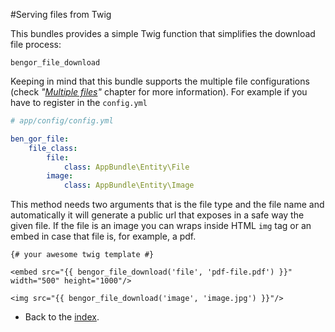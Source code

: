 #Serving files from Twig

This bundles provides a simple Twig function that simplifies the download file process:

`bengor_file_download`

Keeping in mind that this bundle supports the multiple file configurations
(check *"[Multiple files](usage_multiple_files.md)"* chapter for more information).
For example if you have to register in the `config.yml`
```yml
# app/config/config.yml

ben_gor_file:
    file_class:
        file:
            class: AppBundle\Entity\File
        image:
            class: AppBundle\Entity\Image
```

This method needs two arguments that is the file type and the file name and automatically it will generate a public url that
exposes in a safe way the given file. If the file is an image you can wraps inside HTML `img` tag or an embed in case
that file is, for example, a pdf.
```twig
{# your awesome twig template #}

<embed src="{{ bengor_file_download('file', 'pdf-file.pdf') }}" width="500" height="1000"/>

<img src="{{ bengor_file_download('image', 'image.jpg') }}"/>
```

- Back to the [index](index.md).
